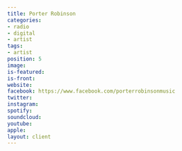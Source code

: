 ```yaml
---
title: Porter Robinson
categories:
- radio
- digital
- artist
tags:
- artist
position: 5
image: 
is-featured: 
is-front: 
website: 
facebook: https://www.facebook.com/porterrobinsonmusic
twitter: 
instagram: 
spotify: 
soundcloud: 
youtube: 
apple: 
layout: client
---
```


